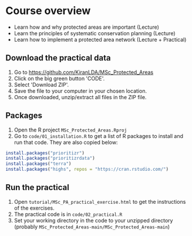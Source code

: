 # Course overview

- Learn how and why protected areas are important (Lecture)
- Learn the principles of systematic conservation planning (Lecture)
- Learn how to implement a protected area network (Lecture + Practical)


## Download the practical data

1. Go to https://github.com/KiranLDA/MSc_Protected_Areas
2. Click on the big green button 'CODE'.
3. Select 'Download ZIP'.
4. Save the file to your computer in your chosen location.
5. Once downloaded, unzip/extract all files in the ZIP file.

## Packages

1. Open the R project `MSc_Protected_Areas.Rproj`
2. Go to `code/01_installation.R` to get a list of R packages to install and run that code. They are also copied below:

```r 
install.packages("prioritizr")
install.packages("prioritizrdata")
install.packages("terra")
install.packages("highs", repos = "https://cran.rstudio.com/")
```

## Run the practical 

1. Open `tutorial/MSc_PA_practical_exercise.html` to get the instructions of the exercises.
2. The practical code is in `code/02_practical.R`
3. Set your working directory in the code to your unzipped directory (probably `MSc_Protected_Areas-main/MSc_Protected_Areas-main`)
